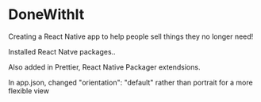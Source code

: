 # DoneWithIt

Creating a React Native app to help people sell things they no longer need!

Installed React Natve packages..

Also added in Prettier, React Native Packager extendsions.

In app.json, changed "orientation": "default" rather than portrait for a more flexible view

